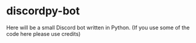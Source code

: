 # discordpy-bot
Here will be a small Discord bot written in Python. (If you use some of the code here please use credits)
